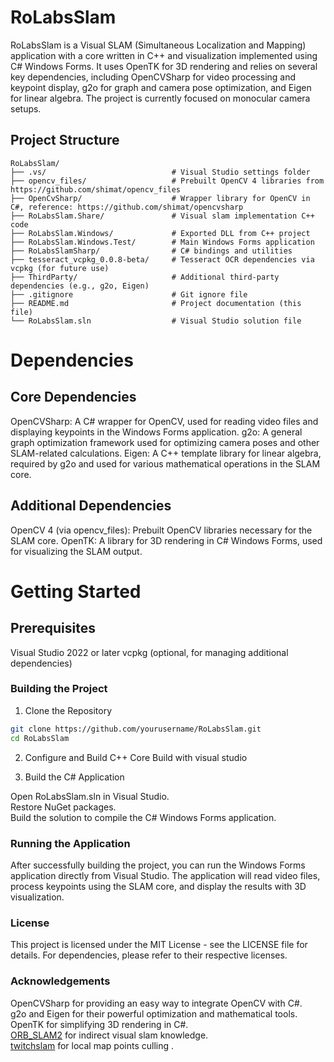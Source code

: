 # RoLabsSlam

RoLabsSlam is a Visual SLAM (Simultaneous Localization and Mapping) application with a core written in C++ and visualization implemented using C# Windows Forms. It uses OpenTK for 3D rendering and relies on several key dependencies, including OpenCVSharp for video processing and keypoint display, g2o for graph and camera pose optimization, and Eigen for linear algebra. The project is currently focused on monocular camera setups.

## Project Structure

```plaintext
RoLabsSlam/
├── .vs/                            # Visual Studio settings folder
├── opencv_files/                   # Prebuilt OpenCV 4 libraries from https://github.com/shimat/opencv_files
├── OpenCvSharp/                    # Wrapper library for OpenCV in C#, reference: https://github.com/shimat/opencvsharp
├── RoLabsSlam.Share/               # Visual slam implementation C++ code
├── RoLabsSlam.Windows/             # Exported DLL from C++ project
├── RoLabsSlam.Windows.Test/        # Main Windows Forms application
├── RoLabsSlamSharp/                # C# bindings and utilities
├── tesseract_vcpkg_0.0.8-beta/     # Tesseract OCR dependencies via vcpkg (for future use)
├── ThirdParty/                     # Additional third-party dependencies (e.g., g2o, Eigen)
├── .gitignore                      # Git ignore file
├── README.md                       # Project documentation (this file)
└── RoLabsSlam.sln                  # Visual Studio solution file
```

# Dependencies
## Core Dependencies

OpenCVSharp: A C# wrapper for OpenCV, used for reading video files and displaying keypoints in the Windows Forms application.
g2o: A general graph optimization framework used for optimizing camera poses and other SLAM-related calculations.
Eigen: A C++ template library for linear algebra, required by g2o and used for various mathematical operations in the SLAM core.

## Additional Dependencies
OpenCV 4 (via opencv_files): Prebuilt OpenCV libraries necessary for the SLAM core.
OpenTK: A library for 3D rendering in C# Windows Forms, used for visualizing the SLAM output.

# Getting Started
## Prerequisites

Visual Studio 2022 or later
vcpkg (optional, for managing additional dependencies)

### Building the Project
1. Clone the Repository
```bash
git clone https://github.com/yourusername/RoLabsSlam.git
cd RoLabsSlam
```

2. Configure and Build C++ Core
Build with visual studio

3. Build the C# Application

Open RoLabsSlam.sln in Visual Studio.</br>
Restore NuGet packages.</br>
Build the solution to compile the C# Windows Forms application.</br>

### Running the Application
After successfully building the project, you can run the Windows Forms application directly from Visual Studio. The application will read video files, process keypoints using the SLAM core, and display the results with 3D visualization.</br>

### License
This project is licensed under the MIT License - see the LICENSE file for details. For dependencies, please refer to their respective licenses.

### Acknowledgements
OpenCVSharp for providing an easy way to integrate OpenCV with C#.</br>
g2o and Eigen for their powerful optimization and mathematical tools.</br>
OpenTK for simplifying 3D rendering in C#.</br>
[ORB_SLAM2](https://github.com/raulmur/ORB_SLAM2) for indirect visual slam knowledge.</br>
[twitchslam](https://github.com/geohot/twitchslam) for local map points culling .</br>
